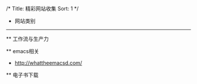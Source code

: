 /*
  Title: 精彩网站收集
  Sort: 1
  */

* 网站类别
----
** 工作流与生产力

** emacs相关
- <http://whattheemacsd.com/>

** 电子书下载